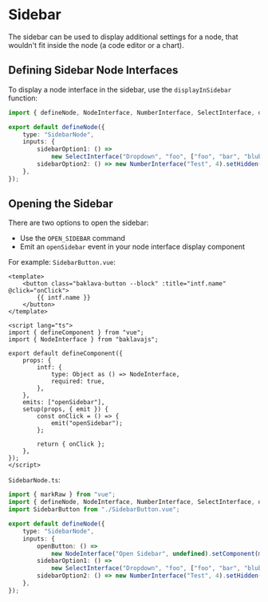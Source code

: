 <script setup>
import ApiLink from "../components/ApiLink.vue";
</script>

# Sidebar

The sidebar can be used to display additional settings for a node, that wouldn't fit inside the node (a code editor or a chart).

## Defining Sidebar Node Interfaces

To display a node interface in the sidebar, use the <ApiLink module="@baklavajs/renderer-vue" type="functions" name="displayInSidebar"><code>displayInSidebar</code></ApiLink> function:

```ts
import { defineNode, NodeInterface, NumberInterface, SelectInterface, displayInSidebar } from "baklavajs";

export default defineNode({
    type: "SidebarNode",
    inputs: {
        sidebarOption1: () =>
            new SelectInterface("Dropdown", "foo", ["foo", "bar", "blub"]).use(displayInSidebar, true).setPort(false),
        sidebarOption2: () => new NumberInterface("Test", 4).setHidden(true).use(displayInSidebar, true),
    },
});
```

## Opening the Sidebar

There are two options to open the sidebar:
- Use the `OPEN_SIDEBAR` command
- Emit an `openSidebar` event in your node interface display component

For example: `SidebarButton.vue`:
```vue
<template>
    <button class="baklava-button --block" :title="intf.name" @click="onClick">
        {{ intf.name }}
    </button>
</template>

<script lang="ts">
import { defineComponent } from "vue";
import { NodeInterface } from "baklavajs";

export default defineComponent({
    props: {
        intf: {
            type: Object as () => NodeInterface,
            required: true,
        },
    },
    emits: ["openSidebar"],
    setup(props, { emit }) {
        const onClick = () => {
            emit("openSidebar");
        };

        return { onClick };
    },
});
</script>
```

`SidebarNode.ts`:
```ts
import { markRaw } from "vue";
import { defineNode, NodeInterface, NumberInterface, SelectInterface, displayInSidebar } from "baklavajs";
import SidebarButton from "./SidebarButton.vue";

export default defineNode({
    type: "SidebarNode",
    inputs: {
        openButton: () =>
            new NodeInterface("Open Sidebar", undefined).setComponent(markRaw(SidebarButton)).setPort(false),
        sidebarOption1: () =>
            new SelectInterface("Dropdown", "foo", ["foo", "bar", "blub"]).use(displayInSidebar, true).setPort(false),
        sidebarOption2: () => new NumberInterface("Test", 4).setHidden(true).use(displayInSidebar, true),
    },
});
```

